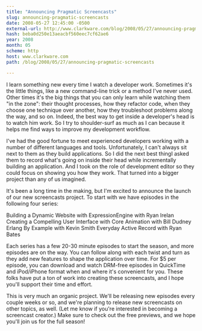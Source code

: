 ```yaml
---
title: "Announcing Pragmatic Screencasts"
slug: announcing-pragmatic-screencasts
date: 2008-05-27 12:45:00 -0500
external-url: http://www.clarkware.com/blog/2008/05/27/announcing-pragmatic-screencasts
hash: beba0d250e13aeacbf560eec7cf62ae6
year: 2008
month: 05
scheme: http
host: www.clarkware.com
path: /blog/2008/05/27/announcing-pragmatic-screencasts

---
```


I learn something new every time I watch a developer work.  Sometimes it's the little things, like a new command-line trick or a method I've never used.  Other times it's the big things that you can only learn while watching them "in the zone": their thought processes, how they refactor code, when they choose one technique over another, how they troubleshoot problems along the way, and so on.  Indeed, the best way to get inside a developer's head is to watch him work.  So I try to shoulder-surf as much as I can because it helps me find ways to improve my development workflow.




I've had the good fortune to meet experienced developers working with a number
of different languages and tools. Unfortunately, I can't always sit next to
them as they build applications. So I did the next best thingI asked
them to record what's going on inside their head while incrementally building
an application. And I took on the role of development editor so they could
focus on showing you how they work. That turned into a bigger project than any
of us imagined.




It's been a long time in the making, but I'm excited to announce the launch of
our new screencasts project. To start with we have episodes in the following
four series:




Building a Dynamic Website with ExpressionEngine with Ryan Irelan
Creating a Compelling User Interface with Core Animation with Bill Dudney
Erlang By Example with Kevin Smith
Everyday Active Record with Ryan Bates



Each series has a few 20-30 minute episodes to start the season, and more
episodes are on the way. You can follow along with each twist and turn as they
add new features to shape the application over time. For $5 per episode, you
can download and watch DRM-free episodes in QuickTime and iPod/iPhone format
when and where it's convenient for you. These folks have put a ton of work
into creating these screencasts, and I hope you'll support their time and effort.




This is very much an organic project. We'll be releasing new episodes every
couple weeks or so, and we're planning to release new screencasts on other
topics, as well.  (Let me know if you're interested in becoming a screencast creator.)  Make sure to check out the free previews, and we hope you'll
join us for the full season!
